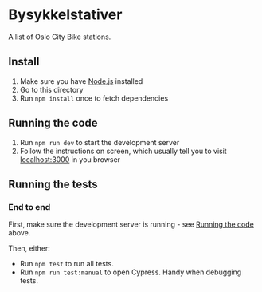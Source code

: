 # Bysykkelstativer

A list of Oslo City Bike stations.

## Install

1. Make sure you have [Node.js](https://nodejs.org/) installed
2. Go to this directory
3. Run `npm install` once to fetch dependencies

## Running the code

1. Run `npm run dev` to start the development server
2. Follow the instructions on screen, which usually tell you to visit [localhost:3000](http://localhost:3000/) in you browser

## Running the tests

### End to end

First, make sure the development server is running - see [Running the code](#running-the-code) above.

Then, either:

* Run `npm test` to run all tests.
* Run `npm run test:manual` to open Cypress. Handy when debugging tests.
